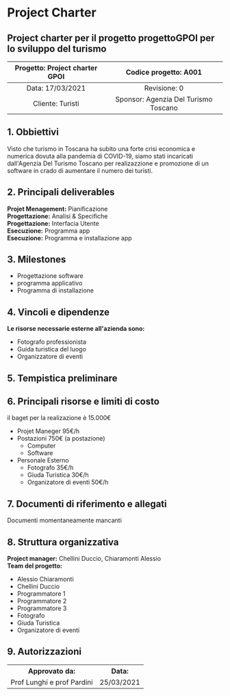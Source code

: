 # Project Charter
## Project charter per il progetto progettoGPOI per lo sviluppo del turismo

| Progetto: Project charter GPOI | Codice progetto: A001 |
| :----: | :----: |
| Data: 17/03/2021  | Revisione: 0 |
| Cliente: Turisti  | Sponsor: Agenzia Del Turismo Toscano  |

## 1. Obbiettivi
Visto che turismo in Toscana ha subito una forte crisi economica e numerica dovuta alla pandemia di COVID-19, siamo stati incaricati dall'Agenzia Del Turismo Toscano per realizazzione e promozione di un software in crado di aumentare il numero dei turisti.

## 2. Principali deliverables
**Projet Menagement:** Pianificazione <br>
**Progettazione:** Analisi & Specifiche <br>
**Progettazione:** Interfacia Utente <br>
**Esecuzione:** Programma app <br> 
**Esecuzione:** Programma e installazione app <br>

## 3. Milestones
* Progettazione software
* programma applicativo
* Programma di installazione

## 4. Vincoli e dipendenze
**Le risorse necessarie esterne all'azienda sono:**
* Fotografo professionista
* Guida turistica del luogo
* Organizzatore di eventi

## 5. Tempistica preliminare

## 6. Principali risorse e limiti di costo
   il baget per la realizazione è 15.000€
   * Projet Maneger 95€/h
   * Postazioni 750€ (a postazione)
      * Computer 
      * Software 
   * Personale Esterno
       * Fotografo 35€/h
       * Giuda Turistica 30€/h
       * Organizatore di eventi 50€/h
   

## 7. Documenti di riferimento e allegati
Documenti momentaneamente mancanti

## 8. Struttura organizzativa
**Project manager:** Chellini Duccio, Chiaramonti Alessio <br>
**Team del progetto:**
   * Alessio Chiaramonti
   * Chellini Duccio
   * Programmatore 1
   * Programmatore 2
   * Programmatore 3
   * Fotografo
   * Giuda Turistica
   * Organizatore di eventi
## 9. Autorizzazioni
<table>
  <tbody>
    <tr>
      <th>Approvato da:</th>
      <th> Data: </th>  
    </tr>
         <tr>
          <td>Prof Lunghi e prof Pardini</td>
          <td>25/03/2021</td>
    </tr>
    
    
   </table>



 
